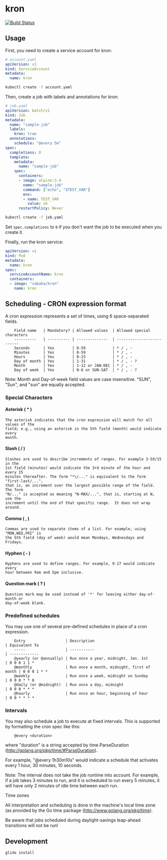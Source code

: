 # kron
[![Build Status](https://travis-ci.org/sabakaio/kron.svg?branch=master)](https://travis-ci.org/sabakaio/kron)

## Usage
First, you need to create a service account for kron:
```yaml
# account.yaml
apiVersion: v1
kind: ServiceAccount
metadata:
  name: kron
```

```bash
kubectl create -f account.yaml
```

Then, create a job with labels and annotations for kron:
```yaml
# job.yaml
apiVersion: batch/v1
kind: Job
metadata:
  name: "sample-job"
  labels:
    kron: true
  annotations:
    schedule: "@every 5m"
spec:
  completions: 0
  template:
    metadata:
      name: "sample-job"
    spec:
      containers:
      - image: alpine:3.4
        name: "sample-job"
        command: ["echo", "$TEST_VAR"]
        env:
        - name: TEST_VAR
          value: ok
      restartPolicy: Never
```

```bash
kubectl create -f job.yaml
```

Set `spec.completions` to `0` if you don't want the job to be executed when you create it.

Finally, run the kron service:
```yaml
apiVersion: v1
kind: Pod
metadata:
  name: kron
spec:
  serviceAccountName: kron
  containers:
  - image: "sabaka/kron"
    name: kron
```

## Scheduling - CRON expression format

A cron expression represents a set of times, using 6 space-separated fields.

```
	Field name   | Mandatory? | Allowed values  | Allowed special characters
	----------   | ---------- | --------------  | --------------------------
	Seconds      | Yes        | 0-59            | * / , -
	Minutes      | Yes        | 0-59            | * / , -
	Hours        | Yes        | 0-23            | * / , -
	Day of month | Yes        | 1-31            | * / , - ?
	Month        | Yes        | 1-12 or JAN-DEC | * / , -
	Day of week  | Yes        | 0-6 or SUN-SAT  | * / , - ?
```

Note: Month and Day-of-week field values are case insensitive.  "SUN", "Sun",
and "sun" are equally accepted.


### Special Characters

#### Asterisk ( * )

```
The asterisk indicates that the cron expression will match for all values of the
field; e.g., using an asterisk in the 5th field (month) would indicate every
month.
```

#### Slash ( / )

```
Slashes are used to describe increments of ranges. For example 3-59/15 in the
1st field (minutes) would indicate the 3rd minute of the hour and every 15
minutes thereafter. The form "*\/..." is equivalent to the form "first-last/...",
that is, an increment over the largest possible range of the field.  The form
"N/..." is accepted as meaning "N-MAX/...", that is, starting at N, use the
increment until the end of that specific range.  It does not wrap around.
```

#### Comma ( , )

```
Commas are used to separate items of a list. For example, using "MON,WED,FRI" in
the 5th field (day of week) would mean Mondays, Wednesdays and Fridays.
```

#### Hyphen ( - )

```
Hyphens are used to define ranges. For example, 9-17 would indicate every
hour between 9am and 5pm inclusive.
```

#### Question mark ( ? )

```
Question mark may be used instead of '*' for leaving either day-of-month or
day-of-week blank.

```

### Predefined schedules

You may use one of several pre-defined schedules in place of a cron expression.

```
	Entry                  | Description                                | Equivalent To
	-----                  | -----------                                | -------------
	@yearly (or @annually) | Run once a year, midnight, Jan. 1st        | 0 0 0 1 1 *
	@monthly               | Run once a month, midnight, first of month | 0 0 0 1 * *
	@weekly                | Run once a week, midnight on Sunday        | 0 0 0 * * 0
	@daily (or @midnight)  | Run once a day, midnight                   | 0 0 0 * * *
	@hourly                | Run once an hour, beginning of hour        | 0 0 * * * *
```

### Intervals

You may also schedule a job to execute at fixed intervals.  This is supported by
formatting the cron spec like this:

```
    @every <duration>
```

where "duration" is a string accepted by time.ParseDuration
(http://golang.org/pkg/time/#ParseDuration).

For example, "@every 1h30m10s" would indicate a schedule that activates every
1 hour, 30 minutes, 10 seconds.

Note: The interval does not take the job runtime into account.  For example,
if a job takes 3 minutes to run, and it is scheduled to run every 5 minutes,
it will have only 2 minutes of idle time between each run.

Time zones

All interpretation and scheduling is done in the machine's local time zone (as
provided by the Go time package (http://www.golang.org/pkg/time).

Be aware that jobs scheduled during daylight-savings leap-ahead transitions will
not be run!

## Development

```bash
glide install
```
